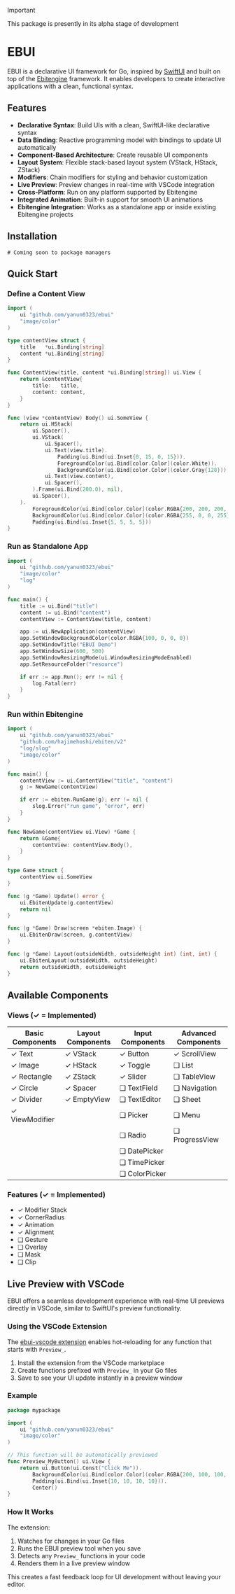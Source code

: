 > [!IMPORTANT]
> This package is presently in its alpha stage of development

# EBUI

EBUI is a declarative UI framework for Go, inspired by [SwiftUI](https://developer.apple.com/documentation/swiftui) and built on top of the [Ebitengine](https://github.com/hajimehoshi/ebiten) framework. It enables developers to create interactive applications with a clean, functional syntax.

## Features

- **Declarative Syntax**: Build UIs with a clean, SwiftUI-like declarative syntax
- **Data Binding**: Reactive programming model with bindings to update UI automatically
- **Component-Based Architecture**: Create reusable UI components
- **Layout System**: Flexible stack-based layout system (VStack, HStack, ZStack)
- **Modifiers**: Chain modifiers for styling and behavior customization
- **Live Preview**: Preview changes in real-time with VSCode integration
- **Cross-Platform**: Run on any platform supported by Ebitengine
- **Integrated Animation**: Built-in support for smooth UI animations
- **Ebitengine Integration**: Works as a standalone app or inside existing Ebitengine projects

## Installation

```
# Coming soon to package managers
```

## Quick Start

### Define a Content View

```go
import (
	ui "github.com/yanun0323/ebui"
	"image/color"
)

type contentView struct {
	title   *ui.Binding[string]
	content *ui.Binding[string]
}

func ContentView(title, content *ui.Binding[string]) ui.View {
	return &contentView{
		title:   title,
		content: content,
	}
}

func (view *contentView) Body() ui.SomeView {
	return ui.HStack(
		ui.Spacer(),
		ui.VStack(
			ui.Spacer(),
			ui.Text(view.title).
				Padding(ui.Bind(ui.Inset{0, 15, 0, 15})).
				ForegroundColor(ui.Bind[color.Color](color.White)).
				BackgroundColor(ui.Bind[color.Color](color.Gray{128})),
			ui.Text(view.content),
			ui.Spacer(),
		).Frame(ui.Bind(200.0), nil),
		ui.Spacer(),
	).
		ForegroundColor(ui.Bind[color.Color](color.RGBA{200, 200, 200, 255})).
		BackgroundColor(ui.Bind[color.Color](color.RGBA{255, 0, 0, 255})).
		Padding(ui.Bind(ui.Inset{5, 5, 5, 5}))
}
```

### Run as Standalone App

```go
import (
	ui "github.com/yanun0323/ebui"
	"image/color"
	"log"
)

func main() {
	title := ui.Bind("title")
	content := ui.Bind("content")
	contentView := ContentView(title, content)

	app := ui.NewApplication(contentView)
	app.SetWindowBackgroundColor(color.RGBA{100, 0, 0, 0})
	app.SetWindowTitle("EBUI Demo")
	app.SetWindowSize(600, 500)
	app.SetWindowResizingMode(ui.WindowResizingModeEnabled)
	app.SetResourceFolder("resource")

	if err := app.Run(); err != nil {
		log.Fatal(err)
	}
}
```

### Run within Ebitengine

```go
import (
	ui "github.com/yanun0323/ebui"
	"github.com/hajimehoshi/ebiten/v2"
	"log/slog"
	"image/color"
)

func main() {
	contentView := ui.ContentView("title", "content")
	g := NewGame(contentView)

	if err := ebiten.RunGame(g); err != nil {
		slog.Error("run game", "error", err)
	}
}

func NewGame(contentView ui.View) *Game {
	return &Game{
		contentView: contentView.Body(),
	}
}

type Game struct {
	contentView ui.SomeView
}

func (g *Game) Update() error {
	ui.EbitenUpdate(g.contentView)
	return nil
}

func (g *Game) Draw(screen *ebiten.Image) {
	ui.EbitenDraw(screen, g.contentView)
}

func (g *Game) Layout(outsideWidth, outsideHeight int) (int, int) {
	ui.EbitenLayout(outsideWidth, outsideHeight)
	return outsideWidth, outsideHeight
}
```

## Available Components

### Views (✓ = Implemented)

| Basic Components | Layout Components | Input Components | Advanced Components |
| ---------------- | ----------------- | ---------------- | ------------------- |
| ✓ Text           | ✓ VStack          | ✓ Button         | ✓ ScrollView        |
| ✓ Image          | ✓ HStack          | ✓ Toggle         | ❑ List              |
| ✓ Rectangle      | ✓ ZStack          | ✓ Slider         | ❑ TableView         |
| ✓ Circle         | ✓ Spacer          | ❑ TextField      | ❑ Navigation        |
| ✓ Divider        | ✓ EmptyView       | ❑ TextEditor     | ❑ Sheet             |
| ✓ ViewModifier   |                   | ❑ Picker         | ❑ Menu              |
|                  |                   | ❑ Radio          | ❑ ProgressView      |
|                  |                   | ❑ DatePicker     |                     |
|                  |                   | ❑ TimePicker     |                     |
|                  |                   | ❑ ColorPicker    |                     |

### Features (✓ = Implemented)

- ✓ Modifier Stack
- ✓ CornerRadius
- ✓ Animation
- ✓ Alignment
- ❑ Gesture
- ❑ Overlay
- ❑ Mask
- ❑ Clip

## Live Preview with VSCode

EBUI offers a seamless development experience with real-time UI previews directly in VSCode, similar to SwiftUI's preview functionality.

### Using the VSCode Extension

The [ebui-vscode extension](https://github.com/yanun0323/ebui-vscode) enables hot-reloading for any function that starts with `Preview_`.

1. Install the extension from the VSCode marketplace
2. Create functions prefixed with `Preview_` in your Go files
3. Save to see your UI update instantly in a preview window

### Example

```go
package mypackage

import (
	ui "github.com/yanun0323/ebui"
	"image/color"
)

// This function will be automatically previewed
func Preview_MyButton() ui.View {
	return ui.Button(ui.Const("Click Me")).
		BackgroundColor(ui.Bind[color.Color](color.RGBA{200, 100, 100, 255})).
		Padding(ui.Bind(ui.Inset{10, 10, 10, 10})).
		Center()
}
```

### How It Works

The extension:

1. Watches for changes in your Go files
2. Runs the EBUI preview tool when you save
3. Detects any `Preview_` functions in your code
4. Renders them in a live preview window

This creates a fast feedback loop for UI development without leaving your editor.
